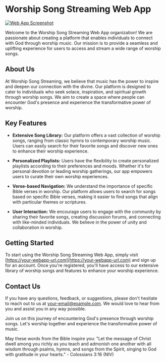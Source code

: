 # Worship Song Streaming Web App

[![Web App Screenshot](https://images.squarespace-cdn.com/content/v1/5903ea719f7456663eaba3bd/1513477032745-GJ53OP8M6IGHXZWIG05H/edward-cisneros-408848.jpg?format=2500w)](https://your-webapp-url.com)

Welcome to the Worship Song Streaming Web App organization! We are passionate about creating a platform that enables individuals to connect with God through worship music. Our mission is to provide a seamless and uplifting experience for users to access and stream a wide range of worship songs.

## About Us

At Worship Song Streaming, we believe that music has the power to inspire and deepen our connection with the divine. Our platform is designed to cater to individuals who seek solace, inspiration, and spiritual growth through worship songs. We aim to create a space where people can encounter God's presence and experience the transformative power of worship.

## Key Features

- **Extensive Song Library:** Our platform offers a vast collection of worship songs, ranging from classic hymns to contemporary worship music. Users can easily search for their favorite songs and discover new ones to enhance their worship experience.

- **Personalized Playlists:** Users have the flexibility to create personalized playlists according to their preferences and moods. Whether it's for personal devotion or leading worship gatherings, our app empowers users to curate their own worship experiences.

- **Verse-based Navigation:** We understand the importance of specific Bible verses in worship. Our platform allows users to search for songs based on specific Bible verses, making it easier to find songs that align with particular themes or scriptures.

- **User Interaction:** We encourage users to engage with the community by sharing their favorite songs, creating discussion forums, and connecting with like-minded individuals. We believe in the power of unity and collaboration in worship.

## Getting Started

To start using the Worship Song Streaming Web App, simply visit [https://your-webapp-url.com](https://your-webapp-url.com) and sign up for an account. Once you're registered, you'll have access to our extensive library of worship songs and features to enhance your worship experience.

## Contact Us

If you have any questions, feedback, or suggestions, please don't hesitate to reach out to us at [your-email@example.com](mailto:your-email@example.com). We would love to hear from you and assist you in any way possible.

Join us on this journey of encountering God's presence through worship songs. Let's worship together and experience the transformative power of music.

May these words from the Bible inspire you: "Let the message of Christ dwell among you richly as you teach and admonish one another with all wisdom through psalms, hymns, and songs from the Spirit, singing to God with gratitude in your hearts." - Colossians 3:16 (NIV)


